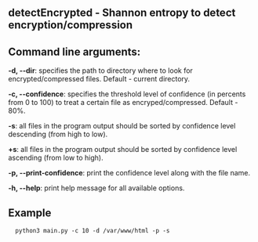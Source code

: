 ## detectEncrypted - Shannon entropy to detect encryption/compression

## Command line arguments:

  **-d, --dir**: specifies the path to directory where to look for encrypted/compressed files. Default - current directory.
	
  **-c, --confidence**: specifies the threshold level of confidence (in percents from 0 to 100) to treat a certain file as encryped/compressed. Default - 80%.
	
  **-s**: all files in the program output should be sorted by confidence level descending (from high to low).
	
  **+s**: all files in the program output should be sorted by confidence level ascending (from low to high).
	
  **-p, --print-confidence**: print the confidence level along with the file name.
	
  **-h, --help**: print help message for all available options.

## Example
```
  python3 main.py -c 10 -d /var/www/html -p -s
```
